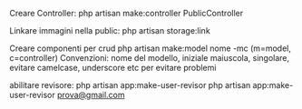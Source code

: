 Creare Controller:
php artisan make:controller PublicController

Linkare immagini nella public:
php artisan storage:link

Creare componenti per crud
php artisan make:model nome -mc   (m=model, c=controller)
Convenzioni: nome del modello, iniziale maiuscola, singolare, evitare camelcase, underscore etc per evitare problemi

abilitare revisore:
php artisan app:make-user-revisor <emailUtente>
php artisan app:make-user-revisor prova@gmail.com